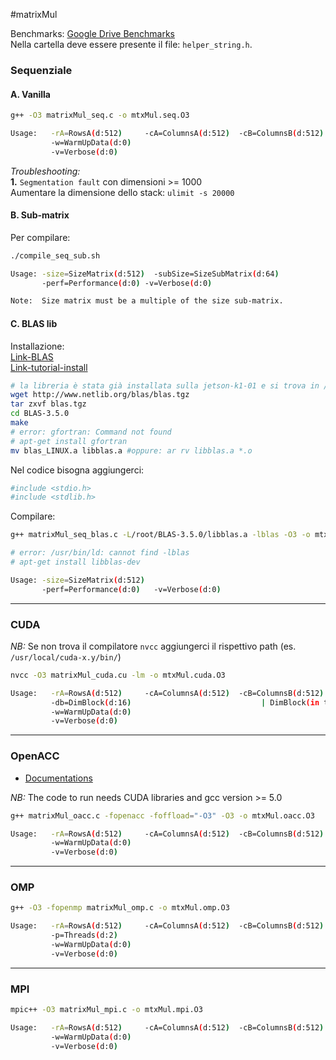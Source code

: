 #matrixMul

Benchmarks: [Google Drive Benchmarks](https://docs.google.com/spreadsheets/d/1j6MXqHPtD__qOVB4mXoK4K4jAJX0GHGzMdnMNwUD_-M/edit#gid=0)  
Nella cartella deve essere presente il file: `helper_string.h`.

### Sequenziale
#### A. Vanilla
```sh
g++ -O3 matrixMul_seq.c -o mtxMul.seq.O3

Usage:   -rA=RowsA(d:512)     -cA=ColumnsA(d:512)  -cB=ColumnsB(d:512) | matrix(row,col), ColumnsA = RowsB
         -w=WarmUpData(d:0)
         -v=Verbose(d:0)
```

_Troubleshooting:_  
**1.** `Segmentation fault` con dimensioni >= 1000  
Aumentare la dimensione dello stack: `ulimit -s 20000`

#### B. Sub-matrix
Per compilare:
```sh
./compile_seq_sub.sh

Usage: -size=SizeMatrix(d:512)  -subSize=SizeSubMatrix(d:64)
       -perf=Performance(d:0) -v=Verbose(d:0)

Note:  Size matrix must be a multiple of the size sub-matrix.
```

#### C. BLAS lib
Installazione:  
[Link-BLAS](http://www.netlib.org/blas/)  
[Link-tutorial-install](http://matrixprogramming.com/2008/01/matrixmultiply)  
```sh
# la libreria è stata già installata sulla jetson-k1-01 e si trova in /root/BLAS-3.5.0
wget http://www.netlib.org/blas/blas.tgz
tar zxvf blas.tgz
cd BLAS-3.5.0
make
# error: gfortran: Command not found
# apt-get install gfortran
mv blas_LINUX.a libblas.a #oppure: ar rv libblas.a *.o
```
Nel codice bisogna aggiungerci:  
```sh
#include <stdio.h>  
#include <stdlib.h>
```

Compilare:
```sh
g++ matrixMul_seq_blas.c -L/root/BLAS-3.5.0/libblas.a -lblas -O3 -o mtxMul.seq.blas.O3

# error: /usr/bin/ld: cannot find -lblas
# apt-get install libblas-dev

Usage: -size=SizeMatrix(d:512)
       -perf=Performance(d:0)   -v=Verbose(d:0)
```
---
### CUDA
_NB:_ Se non trova il compilatore `nvcc` aggiungerci il rispettivo path (es. `/usr/local/cuda-x.y/bin/`)
```sh
nvcc -O3 matrixMul_cuda.cu -lm -o mtxMul.cuda.O3

Usage:   -rA=RowsA(d:512)     -cA=ColumnsA(d:512)  -cB=ColumnsB(d:512) | matrix(row,col), ColumnsA = RowsB
         -db=DimBlock(d:16)                             | DimBlock(in threads): [1-32], block(DimBlock, DimBlock)
         -w=WarmUpData(d:0)
         -v=Verbose(d:0)
```  

---
### OpenACC
* [Documentations](http://www.openacc.org/node/1)

_NB:_ The code to run needs CUDA libraries and gcc version >= 5.0
```sh
g++ matrixMul_oacc.c -fopenacc -foffload="-O3" -O3 -o mtxMul.oacc.O3

Usage:   -rA=RowsA(d:512)     -cA=ColumnsA(d:512)  -cB=ColumnsB(d:512) | matrix(row,col), ColumnsA = RowsB
         -w=WarmUpData(d:0)
         -v=Verbose(d:0)
```

---
### OMP
```sh
g++ -O3 -fopenmp matrixMul_omp.c -o mtxMul.omp.O3

Usage:   -rA=RowsA(d:512)     -cA=ColumnsA(d:512)  -cB=ColumnsB(d:512) | matrix(row,col), ColumnsA = RowsB
         -p=Threads(d:2)
         -w=WarmUpData(d:0)
         -v=Verbose(d:0)
```

---
### MPI
```sh
mpic++ -O3 matrixMul_mpi.c -o mtxMul.mpi.O3

Usage:   -rA=RowsA(d:512)     -cA=ColumnsA(d:512)  -cB=ColumnsB(d:512) | matrix(row,col), ColumnsA = RowsB divisibile per num.processi
         -w=WarmUpData(d:0)
         -v=Verbose(d:0)
```




